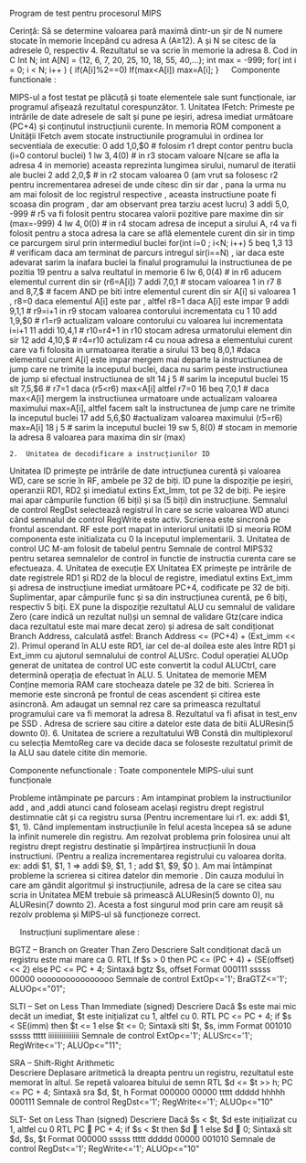 Program de test pentru procesorul MIPS

Cerință: Să se determine valoarea pară maximă dintr-un șir de N numere stocate în memorie începând cu adresa A (A≥12). A și N se citesc de la adresele 0, respectiv 4. Rezultatul se va scrie în memorie la adresa 8.
Cod in C
Int N;
int A[N] = {12, 6, 7, 20, 25, 10, 18, 55, 40,…}; 
int max = -999; 
for( int i = 0; i < N; i++ ) 
{ if(A[i]%2==0)
	If(max<A[i]) 
		max=A[i];
}
 
Componente functionale :

MIPS-ul a fost testat pe plăcuță și toate elementele sale sunt funcționale, iar programul afișează rezultatul corespunzător. 
      1.	Unitatea IFetch:
Primeste pe intrările de date adresele de salt și pune  pe ieșiri, adresa imediat următoare (PC+4) și conținutul instrucțiunii curente. 
In memoria ROM component a Unității IFetch avem stocate instructiunile programului in ordinea  lor secventiala de executie:
0    add $1,$0,$0  	# folosim r1 drept  contor pentru bucla (i=0 contorul buclei)
1    lw $3, 4($0)	 	# in r3 stocam valoare N(care se afla la adresa 4 in memorie) aceasta reprezinta
                    lungimea sirului, numarul de iteratii ale buclei
2    add $2,$0,$		# in r2 stocam valoarea 0 (am vrut sa folosesc r2 pentru incrementarea adresei 
                    de unde citesc din sir dar , pana la urma nu am mai folosit de loc registrul
                    respective , aceasta instructiune poate fi scoasa din program , dar am observant 
                    prea tarziu acest lucru)
3    addi $5,$0, -999 	# r5 va fi folosit pentru stocarea valorii pozitive pare maxime din sir (max=-999)
4    lw $4, 0($0)		# in r4 stocam adresa de inceput a sirului A, r4 va fi folosit pentru a stoca adresa 
			              la care se află elementele curent din sir in timp ce parcurgem sirul prin
                    intermediul buclei for(int i=0 ; i<N; i++)
5    beq $1,$3 13 	# verificam daca am terminat de parcurs intregul sir(i==N) , iar daca este 
                    adevarat sarim la inafara buclei la finalul programului  la instructiunea de pe 
                    pozitia 19 pentru a salva reultatul in memorie
6    lw $6,0($4)		# in r6 aducem elementul current din sir (r6=A[i])
7    addi $7,$0,1 	# stocam valoarea 1 in r7
8    and $8,$7,$ 		# facem AND pe biti intre elementul curent din sir A[i] si valoarea 1 , r8=0 daca 
                    elementul A[i] este par , altfel r8=1 daca A[i] este impar 
9    addi $9,$1,1		# r9=i+1 in r9 stocam valoarea contorului incrementata cu 1
10   add $1,$9,$0 	# r1=r9 actualizam valoare contorului cu valoarea lui incrementata i=i+1
11   addi $10,$4,1 	# r10=r4+1 in r10 stocam adresa urmatorului element din sir
12   add $4,$10,$	  # r4=r10 actulizam r4 cu noua adresa a elementului curent care va fi folosita in 
                    urmatoarea iteratie a sirului
13   beq $8,$0,1 		#daca elementul curent A[i] este impar mergem mai departe la instructiunea de 
                    jump care ne trimite la inceputul buclei,  daca nu sarim peste instructiunea de 
                    jump si efectual instructiunea de slt 
14   j 5 		      	# sarim la inceputul buclei
15   slt $7,$5,$6		# r7=1 daca (r5<r6) max<A[i] altfel r7=0
16   beq $7,$0,1 	  # daca max<A[i] mergem la instructiunea urmatoare unde actualizam valoarea 
                    maximului max=A[i], altfel facem salt la instructunea de jump care ne trimite la 
                    inceputul buclei
17   add $5,$6,$0 	#actualizam valoarea maximului (r5=r6) max=A[i]
18   j 5 		      	# sarim la inceputul buclei 
19   sw $5,8($0)  	# stocam in memorie la adresa 8 valoarea para maxima din sir (max)

    2.	Unitatea de decodificare a instrucțiunilor ID
Unitatea ID primește pe intrările de date intrucțiunea curentă și valoarea WD, care se scrie în RF, ambele pe 32 de biți. ID pune la dispoziție pe ieșiri, operanzii RD1, RD2 și imediatul extins Ext_Imm, tot pe 32 de biți. Pe ieșire mai apar câmpurile function (6 biți) și sa (5 biți) din instrucțiune. Semnalul de control RegDst selectează registrul în care se scrie valoarea WD atunci când semnalul de control RegWrite este activ. Scrierea este sincronă pe frontul ascendant. RF este port mapat in interiorul unitatii ID si meoria ROM componenta este initializata cu 0 la inceputul implementarii.
    3.	Unitatea de control UC
M-am folosit de tabelul pentru Semnale de control MIPS32 pentru setarea semnalelor de control in functie de instructia curenta care se efectueaza.
    4.	Unitatea de execuție EX
Unitatea EX primește pe intrările de date registrele RD1 și RD2 de la blocul de registre, imediatul extins Ext_imm și adresa de instrucțiune imediat următoare PC+4, codificate pe 32 de biți. Suplimentar, apar câmpurile func și sa din instrucțiunea curentă, pe 6 biți, respectiv 5 biți. EX pune la dispoziție rezultatul ALU cu semnalul de validare Zero (care indică un rezultat nul)și un semnal de validare Gtz(care indica daca rezultatul este mai mare decat zero) și adresa de salt condiționat Branch Address, calculată astfel: Branch Address <= (PC+4) + (Ext_imm << 2).
Primul operand în ALU este RD1, iar cel de-al doilea este ales între RD1 și Ext_imm cu ajutorul semnalului de control ALUSrc. Codul operației ALUOp generat de unitatea de control UC este convertit la codul ALUCtrl, care determină operația de efectuat în ALU.
    5.	Unitatea de memorie MEM
Conține memoria RAM care stocheaza datele pe 32 de biti. Scrierea în memorie este sincronă pe frontul de ceas ascendent și citirea este asincronă. Am adaugat un semnal rez care sa primeasca rezultatul programului care va fi memorat la adresa 8. Rezultatul va fi afisat in test_env pe SSD .
Adresa de scriere sau citire a datelor este data de bitii ALUResin(5 downto 0).
    6.	Unitatea de scriere a rezultatului WB
Constă din multiplexorul cu selecția MemtoReg care va decide daca se foloseste rezultatul primit de la ALU sau datele citite din memorie.


Componente nefunctionale :
Toate componentele MIPS-ului sunt funcționale 

Probleme intâmpinate pe parcurs :
Am intampinat problem la instructiunilor add , and ,addi atunci cand  foloseam același registru drept registrul destimnatie cât și ca registru sursa (Pentru incrementare lui r1.  ex: addi $1, $1, 1). Când implementam instrucțiunile în felul acesta începea să se adune la infinit numerele din registru. Am rezolvat problema prin folosirea unui alt registru drept registru destinatie și împărțirea instrucțiunii în doua instructiuni. (Pentru a realiza incrementarea registrului cu valoarea dorita.  ex: addi $1, $1, 1 => addi $9, $1, 1 ; add $1, $9, $0 ).
Am mai întâmpinat probleme la scrierea si citirea datelor din memorie . Din cauza modului în care am gândit algoritmul și instrucțiunile,  adresa de la care se citea sau scria in Unitatea MEM trebuie să primească ALUResin(5 downto 0), nu ALUResin(7 downto 2). Acesta a fost singurul mod prin care am reușit să rezolv problema și MIPS-ul să funcționeze correct.


 
Instrucțiuni suplimentare alese :

BGTZ – Branch on Greater Than Zero 
Descriere	Salt condiționat dacă un registru este mai mare ca 0.
RTL	If $s > 0 then PC <= (PC + 4) + (SE(offset) << 2) else PC <= PC + 4;
Sintaxă	bgtz $s, offset
Format	000111 sssss 00000 oooooooooooooooo
Semnale de control	ExtOp<='1'; BraGTZ<='1'; ALUOp<="01";

SLTI – Set on Less Than Immediate (signed)
Descriere	Dacă $s este mai mic decât un imediat, $t este inițializat cu 1, altfel cu 0.
RTL	PC <= PC + 4; if $s < SE(imm) then $t <= 1 else $t <= 0;
Sintaxă	slti $t, $s, imm
Format	001010 sssss ttttt iiiiiiiiiiiiiiii
Semnale de control	ExtOp<='1'; ALUSrc<='1'; RegWrite<='1'; ALUOp<="11";

SRA – Shift-Right Arithmetic	
Descriere	Deplasare aritmetică la dreapta pentru un registru, rezultatul este memorat în altul. Se repetă valoarea bitului de semn
RTL	$d <= $t >> h; PC <= PC + 4;
Sintaxă	sra $d, $t, h
Format	000000 00000 ttttt ddddd hhhhh 000111
Semnale de control	RegDst<='1'; RegWrite<='1'; ALUOp<="10"

SLT- Set on Less Than (signed)
Descriere	Dacă $s < $t, $d este inițializat cu 1, altfel cu 0
RTL	PC  PC + 4; if $s < $t then $d  1 else $d  0;
Sintaxă	slt $d, $s, $t
Format	000000 sssss ttttt ddddd 00000 001010
Semnale de control	RegDst<='1'; RegWrite<='1'; ALUOp<="10"


